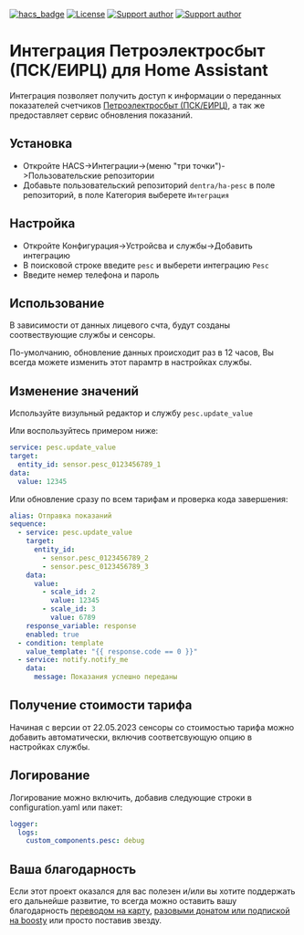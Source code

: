 [![hacs_badge](https://img.shields.io/badge/HACS-Custom-41BDF5.svg)](https://github.com/hacs/integration)
[![License][license-shield]][license]
[![Support author][donate-tinkoff-shield]][donate-tinkoff]
[![Support author][donate-boosty-shield]][donate-boosty]

[license-shield]: https://img.shields.io/static/v1?label=Лицензия&message=MIT&color=orange&logo=license
[license]: https://opensource.org/licenses/MIT
[donate-tinkoff-shield]: https://img.shields.io/static/v1?label=Поддержать+автора&message=Т-Банк&color=yellow
[donate-tinkoff]: https://www.tinkoff.ru/cf/3dZPaLYDBAI
[donate-boosty-shield]: https://img.shields.io/static/v1?label=Поддержать+автора&message=Boosty&color=red
[donate-boosty]: https://boosty.to/dentra

# Интеграция Петроэлектросбыт (ПСК/ЕИРЦ) для Home Assistant

Интеграция позволяет получить доступ к информации о переданных показателей счетчиков [Петроэлектросбыт (ПСК/ЕИРЦ)](https://ikus.pesc.ru/), а так же предоставляет сервис обновления показаний.

## Установка

- Откройте HACS->Интеграции->(меню "три точки")->Пользовательские репозитории
- Добавьте пользовательский репозиторий `dentra/ha-pesc` в поле репозиторий, в поле Категория выберете `Интеграция`

## Настройка

- Откройте Конфигурация->Устройсва и службы->Добавить интеграцию
- В поисковой строке введите `pesc` и выберети интеграцию `Pesc`
- Введите немер телефона и пароль

## Использование

В зависимости от данных лицевого счта, будут созданы соотвествующие службы и сенсоры.

По-умолчанию, обновление данных происходит раз в 12 часов, Вы всегда можете изменить этот парамтр в настройках службы.

## Изменение значений

Используйте визульный редактор и службу `pesc.update_value`

Или воспользуйтесь примером ниже:

```yaml
service: pesc.update_value
target:
  entity_id: sensor.pesc_0123456789_1
data:
  value: 12345
```

Или обновление сразу по всем тарифам и проверка кода завершения:

```yaml
alias: Отправка показаний
sequence:
  - service: pesc.update_value
    target:
      entity_id:
        - sensor.pesc_0123456789_2
        - sensor.pesc_0123456789_3
    data:
      value:
        - scale_id: 2
          value: 12345
        - scale_id: 3
          value: 6789
    response_variable: response
    enabled: true
  - condition: template
    value_template: "{{ response.code == 0 }}"
  - service: notify.notify_me
    data:
      message: Показания успешно переданы
```

## Получение стоимости тарифа

Начиная с версии от 22.05.2023 сенсоры со стоимостью тарифа можно добавить автоматически,
включив соответсвующую опцию в настройках службы.

## Логирование

Логирование можно включить, добавив следующие строки в configuration.yaml или пакет:

```yaml
logger:
  logs:
    custom_components.pesc: debug
```

## Ваша благодарность

Если этот проект оказался для вас полезен и/или вы хотите поддержать его дальнейше развитие, то всегда можно оставить вашу благодарность [переводом на карту](https://www.tinkoff.ru/cf/3dZPaLYDBAI), [разовыми донатом или подпиской на boosty](https://boosty.to/dentra) или просто поставив звезду.
